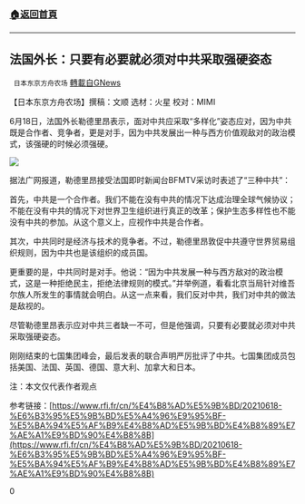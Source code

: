 ###  [:house:返回首頁](https://github.com/ourhimalayas/txt)
---

## 法国外长：只要有必要就必须对中共采取强硬姿态
` 日本东京方舟农场` [轉載自GNews](https://gnews.org/zh-hans/1335953/)

【日本东京方舟农场】撰稿：文顺   选材：火星    校对：MIMI

6月18日，法国外长勒德里昂表示，面对中共应采取“多样化”姿态应对，因为中共既是合作者、竞争者，更是对手，因为中共发展出一种与西方价值观敌对的政治模式，该强硬的时候必须强硬。

![]()![](https://gnews-media-offload.s3.amazonaws.com/wp-content/uploads/2021/06/20020615/3B25E1E2-0032-4040-9B75-095A29AE0B21.jpeg)

据法广网报道，勒德里昂接受法国即时新闻台BFMTV采访时表述了“三种中共”：

首先，中共是一个合作者。我们不能在没有中共的情况下达成治理全球气候协议；不能在没有中共的情况下对世界卫生组织进行真正的改革；保护生态多样性也不能没有中共的参加。从这个意义上，应视作中共是合作者。

其次，中共同时是经济与技术的竞争者。不过，勒德里昂敦促中共遵守世界贸易组织规则，因为中共也是该组织的成员国。

更重要的是，中共同时是对手。他说：“因为中共发展一种与西方敌对的政治模式，这是一种拒绝民主，拒绝法律规则的模式。”并举例道，看看北京当局针对维吾尔族人所发生的事情就会明白。从这一点来看，我们反对中共，我们对中共的做法是敌视的。

尽管勒德里昂表示应对中共三者缺一不可，但是他强调，只要有必要就必须对中共采取强硬姿态。

刚刚结束的七国集团峰会，最后发表的联合声明严厉批评了中共。七国集团成员包括美国、法国、英国、德国、意大利、加拿大和日本。

注：本文仅代表作者观点

参考链接：[https://www.rfi.fr/cn/%E4%B8%AD%E5%9B%BD/20210618-%E6%B3%95%E5%9B%BD%E5%A4%96%E9%95%BF-%E5%BA%94%E5%AF%B9%E4%B8%AD%E5%9B%BD%E4%B8%89%E7%AE%A1%E9%BD%90%E4%B8%8B](https://www.rfi.fr/cn/%E4%B8%AD%E5%9B%BD/20210618-%E6%B3%95%E5%9B%BD%E5%A4%96%E9%95%BF-%E5%BA%94%E5%AF%B9%E4%B8%AD%E5%9B%BD%E4%B8%89%E7%AE%A1%E9%BD%90%E4%B8%8B)

0

